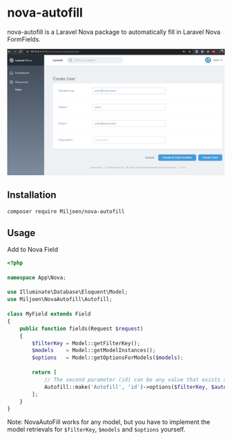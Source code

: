 # nova-autofill
nova-autofill is a Laravel Nova package to automatically fill in Laravel Nova FormFields.

![Screenshot](https://github.com/Miljoen/nova-autofill/raw/master/screenshot.png)

## Installation

```
composer require Miljoen/nova-autofill
```

## Usage

Add to Nova Field

```php
<?php

namespace App\Nova;

use Illuminate\Database\Eloquent\Model;
use Miljoen\NovaAutofill\Autofill;

class MyField extends Field
{
    public function fields(Request $request)
    {
        $filterKey = Model::getFilterKey();
        $models    = Model::getModelInstances();
        $options   = Model::getOptionsForModels($models);

        return [
            // The second parameter (id) can be any value that exists as a column on the model.
            Autofill::make('Autofill', 'id')->options($filterKey, $autofillTags, $autofillData);
        ];
    }
}
```

Note: NovaAutoFill works for any model, but you have to implement the model retrievals for `$filterKey`, `$models` and `$options` yourself.